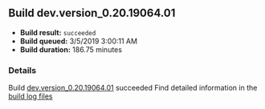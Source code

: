 ## Build dev.version_0.20.19064.01
- **Build result:** `succeeded`
- **Build queued:** 3/5/2019 3:00:11 AM
- **Build duration:** 186.75 minutes
### Details
Build [dev.version_0.20.19064.01](https://winappstudio.visualstudio.com/web/build.aspx?pcguid=a4ef43be-68ce-4195-a619-079b4d9834c2&builduri=vstfs%3a%2f%2f%2fBuild%2fBuild%2f27182) succeeded
Find detailed information in the [build log files](https://uwpctdiags.blob.core.windows.net/buildlogs/dev.version_0.20.19064.01_logs.zip)
